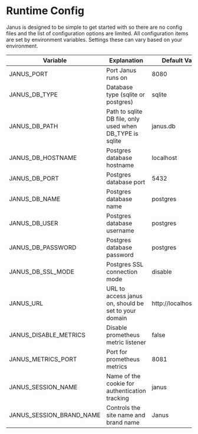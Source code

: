 # Runtime Config

Janus is designed to be simple to get started with so there are no config files and the list of configuration
options are limited.  All configuration items are set by environment variables.  Settings these can vary based on your
environment.

| Variable                 | Explanation                                              | Default Value         |
|--------------------------|----------------------------------------------------------|-----------------------|
| JANUS_PORT               | Port Janus runs on                                       | 8080                  |
| JANUS_DB_TYPE            | Database type (sqlite or postgres)                       | sqlite                |
| JANUS_DB_PATH            | Path to sqlite DB file, only used when DB_TYPE is sqlite | janus.db              |
| JANUS_DB_HOSTNAME        | Postgres database hostname                               | localhost             |
| JANUS_DB_PORT            | Postgres database port                                   | 5432                  |
| JANUS_DB_NAME            | Postgres database name                                   | postgres              |
| JANUS_DB_USER            | Postgres database username                               | postgres              |
| JANUS_DB_PASSWORD        | Postgres database password                               | postgres              |
| JANUS_DB_SSL_MODE        | Postgres SSL connection mode                             | disable               |
| JANUS_URL                | URL to access janus on, should be set to your domain     | http://localhost:8080 |
| JANUS_DISABLE_METRICS    | Disable prometheus metric listener                       | false                 |
| JANUS_METRICS_PORT       | Port for prometheus metrics                              | 8081                  |
| JANUS_SESSION_NAME       | Name of the cookie for authentication tracking           | janus                 |
| JANUS_SESSION_BRAND_NAME | Controls the site name and brand name                    | Janus                 |
